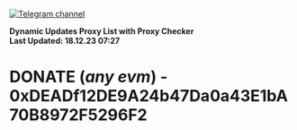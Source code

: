 [![Telegram channel](https://img.shields.io/endpoint?url=https://runkit.io/damiankrawczyk/telegram-badge/branches/master?url=https://t.me/n4z4v0d)](https://t.me/n4z4v0d) 

**Dynamic Updates Proxy List with Proxy Checker**  
**Last Updated: 18.12.23 07:27**

# DONATE (_any evm_) - 0xDEADf12DE9A24b47Da0a43E1bA70B8972F5296F2
